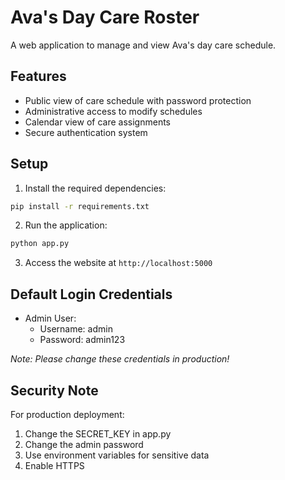 # Ava's Day Care Roster

A web application to manage and view Ava's day care schedule.

## Features

- Public view of care schedule with password protection
- Administrative access to modify schedules
- Calendar view of care assignments
- Secure authentication system

## Setup

1. Install the required dependencies:
```bash
pip install -r requirements.txt
```

2. Run the application:
```bash
python app.py
```

3. Access the website at `http://localhost:5000`

## Default Login Credentials

- Admin User:
  - Username: admin
  - Password: admin123

*Note: Please change these credentials in production!*

## Security Note

For production deployment:
1. Change the SECRET_KEY in app.py
2. Change the admin password
3. Use environment variables for sensitive data
4. Enable HTTPS

